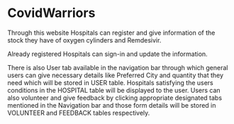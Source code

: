 # CovidWarriors

Through this website Hospitals can register and give information of the stock they have of oxygen
cylinders and Remdesivir.

Already registered Hospitals can sign-in and update the information.

There is also User tab available in the navigation bar through which general users can give necessary
details like Preferred City and quantity that they need which will be stored in USER table. Hospitals
satisfying the users conditions in the HOSPITAL table will be displayed to the user.
Users can also volunteer and give feedback by clicking appropriate designated tabs mentioned in the
Navigation bar and those form details will be stored in VOLUNTEER and FEEDBACK tables
respectively.
